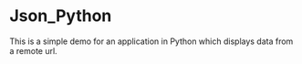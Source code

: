 Json_Python
============

This is a simple demo for an application in Python which displays data from a remote url.
